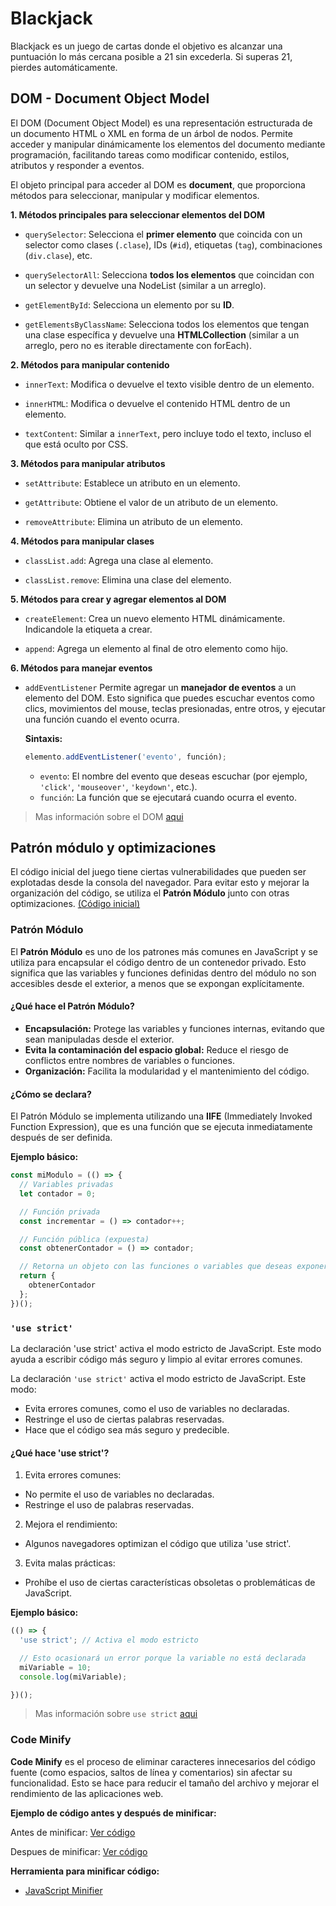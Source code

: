 # Blackjack

Blackjack es un juego de cartas donde el objetivo es alcanzar una puntuación lo más cercana posible a 21 sin excederla. Si superas 21, pierdes automáticamente.

## DOM - Document Object Model
El DOM (Document Object Model) es una representación estructurada de un documento HTML o XML en forma de un árbol de nodos. Permite acceder y manipular dinámicamente los elementos del documento mediante programación, facilitando tareas como modificar contenido, estilos, atributos y responder a eventos.

El objeto principal para acceder al DOM es **document**, que proporciona métodos para seleccionar, manipular y modificar elementos.

**1. Métodos principales para seleccionar elementos del DOM**
- `querySelector`: Selecciona el **primer elemento** que coincida con un selector como clases (`.clase`), IDs (`#id`), etiquetas (`tag`), combinaciones (`div.clase`), etc.

- `querySelectorAll`: Selecciona **todos los elementos** que coincidan con un selector y devuelve una NodeList (similar a un arreglo).

- `getElementById`: Selecciona un elemento por su **ID**.

- `getElementsByClassName`: Selecciona todos los elementos que tengan una clase específica y devuelve una **HTMLCollection** (similar a un arreglo, pero no es iterable directamente con forEach).

**2. Métodos para manipular contenido**
- `innerText`: Modifica o devuelve el texto visible dentro de un elemento.

- `innerHTML`: Modifica o devuelve el contenido HTML dentro de un elemento.

- `textContent`: Similar a `innerText`, pero incluye todo el texto, incluso el que está oculto por CSS.

**3. Métodos para manipular atributos**
- `setAttribute`: Establece un atributo en un elemento.

- `getAttribute`: Obtiene el valor de un atributo de un elemento.

- `removeAttribute`: Elimina un atributo de un elemento.

**4. Métodos para manipular clases**
- `classList.add`: Agrega una clase al elemento.

- `classList.remove`: Elimina una clase del elemento.

**5. Métodos para crear y agregar elementos al DOM**
- `createElement`: Crea un nuevo elemento HTML dinámicamente. Indicandole la etiqueta a crear.

- `append`: Agrega un elemento al final de otro elemento como hijo.

**6. Métodos para manejar eventos**
- `addEventListener` Permite agregar un **manejador de eventos** a un elemento del DOM. Esto significa que puedes escuchar eventos como clics, movimientos del mouse, teclas presionadas, entre otros, y ejecutar una función cuando el evento ocurra.

  **Sintaxis:**
  ```javascript
  elemento.addEventListener('evento', función);
  ```
  - `evento`: El nombre del evento que deseas escuchar (por ejemplo, `'click'`, `'mouseover'`, `'keydown'`, etc.).
  - `función`: La función que se ejecutará cuando ocurra el evento.

> Mas información sobre el DOM [aqui](https://developer.mozilla.org/es/docs/Glossary/DOM)

## Patrón módulo y optimizaciones

El código inicial del juego tiene ciertas vulnerabilidades que pueden ser explotadas desde la consola del navegador. Para evitar esto y mejorar la organización del código, se utiliza el **Patrón Módulo** junto con otras optimizaciones. [(Código inicial)](/02-blackjack/assets/js/juego.inicial.js)

### Patrón Módulo

El **Patrón Módulo** es uno de los patrones más comunes en JavaScript y se utiliza para encapsular el código dentro de un contenedor privado. Esto significa que las variables y funciones definidas dentro del módulo no son accesibles desde el exterior, a menos que se expongan explícitamente.

#### **¿Qué hace el Patrón Módulo?**
- **Encapsulación:** Protege las variables y funciones internas, evitando que sean manipuladas desde el exterior.
- **Evita la contaminación del espacio global:** Reduce el riesgo de conflictos entre nombres de variables o funciones.
- **Organización:** Facilita la modularidad y el mantenimiento del código.

#### **¿Cómo se declara?**
El Patrón Módulo se implementa utilizando una **IIFE** (Immediately Invoked Function Expression), que es una función que se ejecuta inmediatamente después de ser definida.

**Ejemplo básico:**
```javascript
const miModulo = (() => {
  // Variables privadas
  let contador = 0;

  // Función privada
  const incrementar = () => contador++;

  // Función pública (expuesta)
  const obtenerContador = () => contador;

  // Retorna un objeto con las funciones o variables que deseas exponer
  return {
    obtenerContador
  };
})();
```

### `'use strict'`
La declaración 'use strict' activa el modo estricto de JavaScript. Este modo ayuda a escribir código más seguro y limpio al evitar errores comunes.

La declaración `'use strict'` activa el modo estricto de JavaScript. Este modo:
- Evita errores comunes, como el uso de variables no declaradas.
- Restringe el uso de ciertas palabras reservadas.
- Hace que el código sea más seguro y predecible.

#### **¿Qué hace 'use strict'?**
1. Evita errores comunes:
  - No permite el uso de variables no declaradas.
  - Restringe el uso de palabras reservadas.
2. Mejora el rendimiento:
  - Algunos navegadores optimizan el código que utiliza 'use strict'.
3. Evita malas prácticas:
  - Prohíbe el uso de ciertas características obsoletas o problemáticas de JavaScript.

**Ejemplo básico:**
```javascript
(() => {
  'use strict'; // Activa el modo estricto

  // Esto ocasionará un error porque la variable no está declarada
  miVariable = 10; 
  console.log(miVariable);

})();
```

> Mas información sobre `use strict` [aqui](https://developer.mozilla.org/es/docs/Web/JavaScript/Reference/Strict_mode)

### Code Minify
**Code Minify** es el proceso de eliminar caracteres innecesarios del código fuente (como espacios, saltos de línea y comentarios) sin afectar su funcionalidad. Esto se hace para reducir el tamaño del archivo y mejorar el rendimiento de las aplicaciones web.

**Ejemplo de código antes y después de minificar:**

Antes de minificar: [Ver código](assets/js/juego.js)

Despues de minificar: [Ver código](assets/js/juego-min.js)

**Herramienta para minificar código:**
- [JavaScript Minifier](https://www.toptal.com/developers/javascript-minifier)
